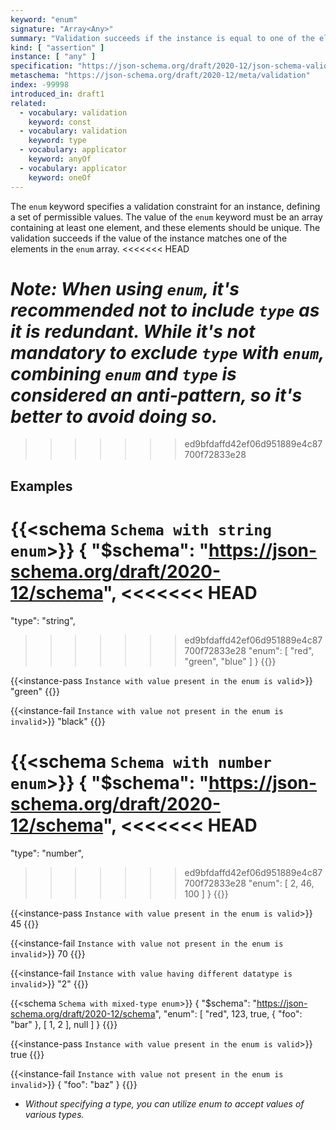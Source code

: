 ```yaml
---
keyword: "enum"
signature: "Array<Any>"
summary: "Validation succeeds if the instance is equal to one of the elements in this keyword's array value."
kind: [ "assertion" ]
instance: [ "any" ]
specification: "https://json-schema.org/draft/2020-12/json-schema-validation.html#section-6.1.2"
metaschema: "https://json-schema.org/draft/2020-12/meta/validation"
index: -99998
introduced_in: draft1
related:
  - vocabulary: validation
    keyword: const
  - vocabulary: validation
    keyword: type
  - vocabulary: applicator
    keyword: anyOf
  - vocabulary: applicator
    keyword: oneOf
---
```


The `enum` keyword specifies a validation constraint for an instance, defining a set of permissible values. The value of the `enum` keyword must be an array containing at least one element, and these elements should be unique. The validation succeeds if the value of the instance matches one of the elements in the `enum` array.
<<<<<<< HEAD

_**Note:** When using  `enum`, it's recommended not to include `type` as it is redundant. While it's not mandatory to exclude `type` with `enum`, combining `enum` and `type` is considered an anti-pattern, so it's better to avoid doing so._
=======
>>>>>>> ed9bfdaffd42ef06d951889e4c87700f72833e28

## Examples

{{<schema `Schema with string enum`>}}
{
  "$schema": "https://json-schema.org/draft/2020-12/schema",
<<<<<<< HEAD
=======
  "type": "string",
>>>>>>> ed9bfdaffd42ef06d951889e4c87700f72833e28
  "enum": [ "red", "green", "blue" ]
}
{{</schema>}}

{{<instance-pass `Instance with value present in the enum is valid`>}}
"green"
{{</instance-pass>}}

{{<instance-fail `Instance with value not present in the enum is invalid`>}}
"black"
{{</instance-fail>}}

{{<schema `Schema with number enum`>}}
{
  "$schema": "https://json-schema.org/draft/2020-12/schema",
<<<<<<< HEAD
=======
  "type": "number",
>>>>>>> ed9bfdaffd42ef06d951889e4c87700f72833e28
  "enum": [ 2, 46, 100 ]
}
{{</schema>}}

{{<instance-pass `Instance with value present in the enum is valid`>}}
45
{{</instance-pass>}}

{{<instance-fail `Instance with value not present in the enum is invalid`>}}
70
{{</instance-fail>}}

{{<instance-fail `Instance with value having different datatype is invalid`>}}
"2"
{{</instance-fail>}}

{{<schema `Schema with mixed-type enum`>}}
{
  "$schema": "https://json-schema.org/draft/2020-12/schema",
  "enum": [ "red", 123, true, { "foo": "bar" }, [ 1, 2 ], null ]
}
{{</schema>}}

{{<instance-pass `Instance with value present in the enum is valid`>}}
true
{{</instance-pass>}}

{{<instance-fail `Instance with value not present in the enum is invalid`>}}
{ "foo": "baz" }
{{</instance-fail>}}
-  _Without specifying a type, you can utilize enum to accept values of various types._
